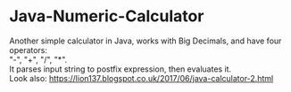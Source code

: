 # Java-Numeric-Calculator
Another simple calculator in Java, works with Big Decimals, and have four operators:    
"-", "+", "/", "*".     
It parses input string to postfix expression, then evaluates it.    
Look also: https://lion137.blogspot.co.uk/2017/06/java-calculator-2.html
